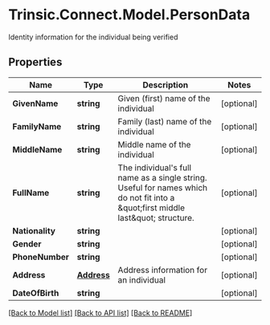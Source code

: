 # Trinsic.Connect.Model.PersonData
Identity information for the individual being verified

## Properties

Name | Type | Description | Notes
------------ | ------------- | ------------- | -------------
**GivenName** | **string** | Given (first) name of the individual | [optional] 
**FamilyName** | **string** | Family (last) name of the individual | [optional] 
**MiddleName** | **string** | Middle name of the individual | [optional] 
**FullName** | **string** | The individual&#39;s full name as a single string.                Useful for names which do not fit into a \&quot;first middle last\&quot; structure. | [optional] 
**Nationality** | **string** |  | [optional] 
**Gender** | **string** |  | [optional] 
**PhoneNumber** | **string** |  | [optional] 
**Address** | [**Address**](Address.md) | Address information for an individual | [optional] 
**DateOfBirth** | **string** |  | [optional] 

[[Back to Model list]](../README.md#documentation-for-models) [[Back to API list]](../README.md#documentation-for-api-endpoints) [[Back to README]](../README.md)


